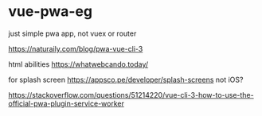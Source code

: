 # vue-pwa-eg

just simple pwa app, not vuex or router

https://naturaily.com/blog/pwa-vue-cli-3

html abilities
https://whatwebcando.today/

for splash screen
https://appsco.pe/developer/splash-screens
not iOS?

https://stackoverflow.com/questions/51214220/vue-cli-3-how-to-use-the-official-pwa-plugin-service-worker



